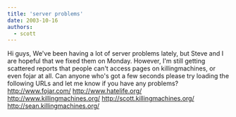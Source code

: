 ```yaml
---
title: 'server problems'
date: 2003-10-16
authors:
  - scott
---
```


Hi guys,
We've been having a lot of server problems lately, but Steve and I are hopeful that we fixed them on Monday. However, I'm still getting scattered reports that people can't access pages on killingmachines, or even fojar at all. Can anyone who's got a few seconds please try loading the following URLs and let me know if you have any problems?
http://www.fojar.com/
http://www.hatelife.org/
http://www.killingmachines.org/
http://scott.killingmachines.org/
http://sean.killingmachines.org/
